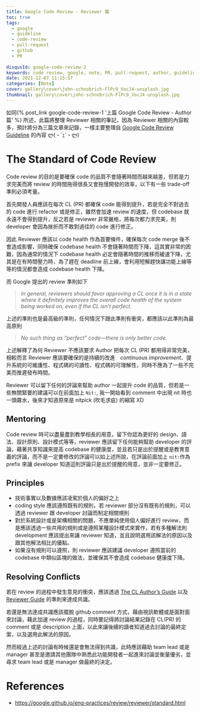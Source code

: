 ```yaml
---
title: Google Code Review - Reviewer 篇
toc: true
tags:
  - google
  - guideline
  - code-review
  - pull-request
  - github
  - PR
   
disqusId: google-code-review-2
keywords: code review, google, note, PR, pull-request, author, guideline
date: 2021-12-07 11:15:57
categories: [Note]
cover: gallery\cover\john-schnobrich-FlPc9_VocJ4-unsplash.jpg
thumbnail: gallery\cover\john-schnobrich-FlPc9_VocJ4-unsplash.jpg
---
```

如同{% post_link  google-code-review-1 '上篇 Google Code Review - Author 篇' %} 所述，此篇將整理 Reviewer 相關的筆記，因為 Reviewer 相關的內容較多，預計將分為三篇文章來記錄，一樣主要整理自 [Google Code Review Guideline](https://google.github.io/eng-practices/review/) 的內容 ლ(・´ｪ`・ლ)


<!--more-->


# The Standard of Code Review
Code review 的目的是要確保 code 的品質不會隨著時間而越來越差，但若是力求完美而將 review 的時間拖得很長又會拖慢開發的效率，以下有一些 trade-off 準則必須考量。

首先開發人員應該在每次 CL (PR) 都確保 code 能得到提升，若是完全不對過去的 code 進行 refactor 或是修正，雖然會加速 review 的速度，但 codebase 就永遠不會得到提升，反之若是 reviewer 非常嚴格，將每次都力求完美，則 developer 會因為挫折而不敢對過往的 code 進行修正。

因此 Reviewer 應該以 code health 作為首要條件，確保每次 code merge 後不會造成影響，同時確保 codebase health 不會隨著時間而下降，這其實非常的困難，因為通常的情況下 codebase health 必定會隨著時間的推移而緩速下降，尤其是在有時間壓力時，為了趕在 deadline 前上線，會利用短解趕快讓功能上線等等的情況都會造成 codebase health 下降。

而 Google 提出的 review 準則如下

>*In general, reviewers should favor approving a CL once it is in a state where it definitely improves the overall code health of the system being worked on, even if the CL isn’t perfect.*

上述的準則也是最高級的準則，任何情況下跟此準則有衝突，都應該以此準則為最高原則

>*No such thing as “perfect” code—there is only better code.*

上述解釋了為何 Reviewer 不應該要求 Author 把每次 CL (PR) 都用得非常完美，相較而言 Reviewer 應該要確保的是持續的改進　*continuous improvement*、提升系統的可維護性、程式碼的可讀性、程式碼的可理解性，同時不應為了一些不完美而推遲發布時間。

Reviewer 可以留下任何的評論來幫助 author 一起提升 code 的品質，但若是一些無關緊要的建議可以在前面加上 `Nit:`, 我一開始看到 comment 中出現 nit 時也一頭霧水，後來才知道原來是 nitpick (吹毛求疵) 的縮寫 XD

## Mentoring 
Code review 時可以盡量盡到教學相長的用意，留下你認為更好的 design、語法、設計原則、設計模式等等，reviewer 應該留下任何能夠幫助 developer 的評論，藉著共享知識來提高 codebase 的健康度，並且若只是出於提醒或是教育意義的評論，而不是一定要修改的評論可以如上述所說，在評論前面加上 `nit:`作為 prefix 來讓 developer 知道這則評論只是出於提醒的用意，並非一定要修正。

## Principles
- 技術事實以及數據應該凌駕於個人的偏好之上
- coding style 應該遵照既有的規則，若 reviewer 部分沒有既有的規則，可以透過 reviewer 跟 developer 討論而制定相關規則
- 對於系統設計或是架構相關的問題，不應單純使用個人偏好進行 review，而是應該透過一些共用的規則或是遵照某種設計模式來實作，若有多種解法則 development 應該提出來讓 reviewer 知道，並且說明選用該解法的原因以及跟其他解法相比的優點。
- 如果沒有規則可以遵照，則 reviewer 應該建議 developer 遵照當前的 codebase 中類似區塊的做法，並確保其不會造成 codebase 健康度下降。

## Resolving Conflicts
若在 review 的過程中發生意見的衝突，應該透過 [The CL Author’s Guide](https://google.github.io/eng-practices/review/developer/) 以及 [Reviewer Guide](https://google.github.io/eng-practices/review/reviewer/) 的準則來達成共識。

若還是無法達成共識應該擺脫 github comment 方式，藉由視訊軟體或是面對面來討論，藉此加速 review 的過程，同時要記得將討論結果記錄在 CL(PR) 的 comment 或是 description 上面，以此來讓後續的讀者知道過去討論的最終定案，以及選用此解法的原因。

然而經過上述的討論有時候還是會無法得到共識，此時應該藉助 team lead 或是 manager 甚至是邀請其他團隊中熟悉此功能開發者一起進來討論並衡量優劣，並尋求 team lead 或是 manager 做最終的決定。

# References
- https://google.github.io/eng-practices/review/reviewer/standard.html